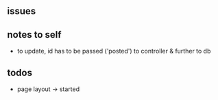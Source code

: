## issues



## notes to self

* to update, id has to be passed ('posted') to controller & further to db


## todos

* page layout -> started

